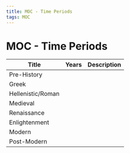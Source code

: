```yaml
---
title: MOC - Time Periods
tags: MOC
---
```


# MOC - Time Periods

| Title             | Years | Description |
| ----------------- | ----- | ----------- |
| Pre-History       |       |             |
| Greek             |       |             |
| Hellenistic/Roman |       |             |
| Medieval          |       |             |
| Renaissance       |       |             |
| Enlightenment     |       |             |
| Modern            |       |             |
| Post-Modern       |       |             |
